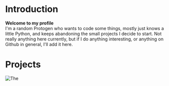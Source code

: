 # Introduction
**Welcome to my profile**  
I'm a random Protogen who wants to code some things, mostly just knows a little Python, and keeps abandoning the small projects I decide to start. Not really anything here currently, but if I do anything interesting, or anything on Github in general, I'll add it here.

# Projects
![The](https://media.discordapp.net/attachments/823991583460425778/861771271381057616/theEmoji.png)
